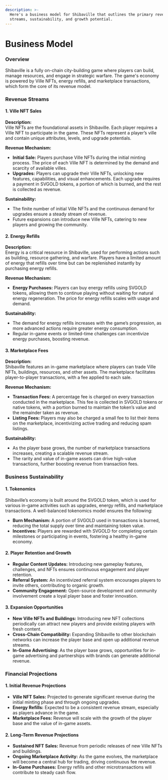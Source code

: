 ```yaml
---
description: >-
  Here's a business model for Shibaville that outlines the primary revenue
  streams, sustainability, and growth potential.
---
```


# Business Model

### Overview

Shibaville is a fully on-chain city-building game where players can build, manage resources, and engage in strategic warfare. The game's economy is powered by Ville NFTs, energy refills, and marketplace transactions, which form the core of its revenue model.

### Revenue Streams

#### 1. Ville NFT Sales

**Description:**\
Ville NFTs are the foundational assets in Shibaville. Each player requires a Ville NFT to participate in the game. These NFTs represent a player’s ville and contain unique attributes, levels, and upgrade potentials.

**Revenue Mechanism:**

* **Initial Sale:** Players purchase Ville NFTs during the initial minting process. The price of each Ville NFT is determined by the demand and scarcity of available villes.
* **Upgrades:** Players can upgrade their Ville NFTs, unlocking new features, capabilities, and visual enhancements. Each upgrade requires a payment in SVGOLD tokens, a portion of which is burned, and the rest is collected as revenue.

**Sustainability:**

* The finite number of initial Ville NFTs and the continuous demand for upgrades ensure a steady stream of revenue.
* Future expansions can introduce new Ville NFTs, catering to new players and growing the community.

#### 2. Energy Refills

**Description:**\
Energy is a critical resource in Shibaville, used for performing actions such as building, resource gathering, and warfare. Players have a limited amount of energy that refills over time but can be replenished instantly by purchasing energy refills.

**Revenue Mechanism:**

* **Energy Purchases:** Players can buy energy refills using SVGOLD tokens, allowing them to continue playing without waiting for natural energy regeneration. The price for energy refills scales with usage and demand.

**Sustainability:**

* The demand for energy refills increases with the game’s progression, as more advanced actions require greater energy consumption.
* Regular in-game events or limited-time challenges can incentivize energy purchases, boosting revenue.

#### 3. Marketplace Fees

**Description:**\
Shibaville features an in-game marketplace where players can trade Ville NFTs, buildings, resources, and other assets. The marketplace facilitates player-to-player transactions, with a fee applied to each sale.

**Revenue Mechanism:**

* **Transaction Fees:** A percentage fee is charged on every transaction conducted in the marketplace. This fee is collected in SVGOLD tokens or native tokens, with a portion burned to maintain the token’s value and the remainder taken as revenue.
* **Listing Fees:** Players may also be charged a small fee to list their items on the marketplace, incentivizing active trading and reducing spam listings.

**Sustainability:**

* As the player base grows, the number of marketplace transactions increases, creating a scalable revenue stream.
* The rarity and value of in-game assets can drive high-value transactions, further boosting revenue from transaction fees.

### Business Sustainability

#### 1. Tokenomics

Shibaville’s economy is built around the SVGOLD token, which is used for various in-game activities such as upgrades, energy refills, and marketplace transactions. A well-balanced tokenomics model ensures the following:

* **Burn Mechanism:** A portion of SVGOLD used in transactions is burned, reducing the total supply over time and maintaining token value.
* **Incentives:** Players are rewarded with SVGOLD for completing certain milestones or participating in events, fostering a healthy in-game economy.

#### 2. Player Retention and Growth

* **Regular Content Updates:** Introducing new gameplay features, challenges, and NFTs ensures continuous engagement and player retention.
* **Referral System:** An incentivized referral system encourages players to invite others, contributing to organic growth.
* **Community Engagement:** Open-source development and community involvement create a loyal player base and foster innovation.

#### 3. Expansion Opportunities

* **New Ville NFTs and Buildings:** Introducing new NFT collections periodically can attract new players and provide existing players with fresh content.
* **Cross-Chain Compatibility:** Expanding Shibaville to other blockchain networks can increase the player base and open up additional revenue streams.
* **In-Game Advertising:** As the player base grows, opportunities for in-game advertising and partnerships with brands can generate additional revenue.

### Financial Projections

#### 1. Initial Revenue Projections

* **Ville NFT Sales:** Projected to generate significant revenue during the initial minting phase and through ongoing upgrades.
* **Energy Refills:** Expected to be a consistent revenue stream, especially as players advance in the game.
* **Marketplace Fees:** Revenue will scale with the growth of the player base and the value of in-game assets.

#### 2. Long-Term Revenue Projections

* **Sustained NFT Sales:** Revenue from periodic releases of new Ville NFTs and buildings.
* **Ongoing Marketplace Activity:** As the game evolves, the marketplace will become a central hub for trading, driving continuous fee revenue.
* **In-Game Purchases:** Energy refills and other microtransactions will contribute to steady cash flow.
